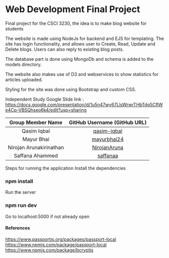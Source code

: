 # Web Development Final Project
Final project for the CSCI 3230, the idea is to make blog website for students

The website is made using NodeJs for backend and EJS for templating. 
The site has login functionality, and allows user to Create, Read, Update and Delete blogs. Users can also reply to existing blog posts.

The database part is done using MongoDb and schema is added to the models directory.

The website also makes use of D3 and webservices to show statistics for articles uploaded.

Styling for the site was done using Bootstrap and custom CSS.

Independent Study Google Slide link : 
https://docs.google.com/presentation/d/1u5n47wy67LlsWrwrTHbTdg5CflWe4Cp-VBSQhseo6k4/edit?usp=sharing

| Group Member Name | GitHub Username (GitHub URL)|
| :------------------------:|:--------------------------------------:|
| Qasim Iqbal | [qasim-iqbal](https://github.com/qasim-iqbal) |
| Mayur Bhai | [mayurbhai24](https://github.com/mayurbhai24) |
| Nirojan Arunakirinathan | [NirojanAruna](https://github.com/NirojanAruna) |
| Saffana Ahammed | [saffanaa](https://github.com/saffanaa) |

Steps for running the application
Install the dependencies
### npm install

Run the server
### npm run dev

Go to localhost:5000 if not already open

#### References
https://www.passportjs.org/packages/passport-local
https://www.npmjs.com/package/passport-local
https://www.npmjs.com/package/bcryptjs
